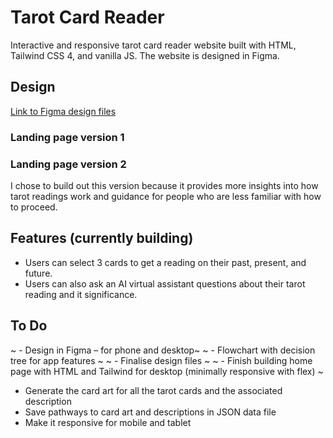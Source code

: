 # Tarot Card Reader
Interactive and responsive tarot card reader website built with HTML, Tailwind CSS 4, and vanilla JS. The website is designed in Figma. 

## Design
<a href="https://www.figma.com/design/cC7KADvQAishRHZr4dk7tm/Read-my-tarot-website-design?node-id=42-306&t=ExTKXeyPMxl7k7tI-0">Link to Figma design files</a>

### Landing page version 1


### Landing page version 2 
I chose to build out this version because it provides more insights into how tarot readings work and guidance for people who are less familiar with how to proceed. 


## Features (currently building) 
- Users can select 3 cards to get a reading on their past, present, and future. 
- Users can also ask an AI virtual assistant questions about their tarot reading and it significance.


## To Do
~ -	Design in Figma – for phone and desktop~
~ - Flowchart with decision tree for app features ~
~ -	Finalise design files ~
~ -	Finish building home page with HTML and Tailwind for desktop (minimally responsive with flex) ~

-	Generate the card art for all the tarot cards and the associated description
-	Save pathways to card art and descriptions in JSON data file
- Make it responsive for mobile and tablet

